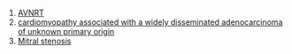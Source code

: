 1. [AVNRT](https://ecg.bidmc.harvard.edu/maven/dispcase.asp?ans=1&rownum=6&caseid=7&prev=&userans=&buttonshow=Show+Answer)
2. [cardiomyopathy associated with a widely disseminated adenocarcinoma of unknown primary origin](https://ecg.bidmc.harvard.edu/maven/dispcase.asp?ans=1&rownum=7&caseid=8&prev=&userans=&buttonshow=Show+Answer)
3. [Mitral stenosis](https://ecg.bidmc.harvard.edu/maven/dispcase.asp?ans=1&rownum=8&caseid=13&prev=&userans=&buttonshow=Show+Answer)